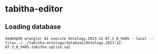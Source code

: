 # tabitha-editor

## Loading database

example:
`wrangler d1 execute Ontology.2023-12-07.3_0_9485 --local --file=../../tabitha-ontology/database/Ontology.2023-12-07.3_0_9485.tabitha.sqlite.sql`